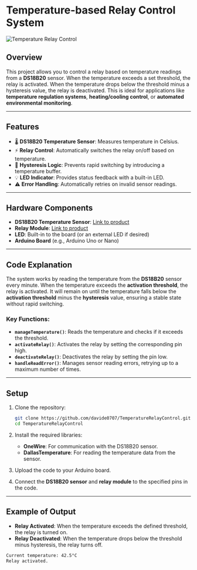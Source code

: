 # Temperature-based Relay Control System

![Temperature Relay Control](https://img.shields.io/badge/Temperature%20Control%20Relay-v1.0-green)

## Overview

This project allows you to control a relay based on temperature readings from a **DS18B20** sensor. When the temperature exceeds a set threshold, the relay is activated. When the temperature drops below the threshold minus a hysteresis value, the relay is deactivated. This is ideal for applications like **temperature regulation systems**, **heating/cooling control**, or **automated environmental monitoring**.

---

## Features

- 🌡 **DS18B20 Temperature Sensor**: Measures temperature in Celsius.
- ⚡ **Relay Control**: Automatically switches the relay on/off based on temperature.
- 🔄 **Hysteresis Logic**: Prevents rapid switching by introducing a temperature buffer.
- 💡 **LED Indicator**: Provides status feedback with a built-in LED.
- ⚠️ **Error Handling**: Automatically retries on invalid sensor readings.

---

## Hardware Components

- **DS18B20 Temperature Sensor**: [Link to product](https://www.adafruit.com/product/374)
- **Relay Module**: [Link to product](https://www.adafruit.com/product/3191)
- **LED**: Built-in to the board (or an external LED if desired)
- **Arduino Board** (e.g., Arduino Uno or Nano)

---


## Code Explanation

The system works by reading the temperature from the **DS18B20** sensor every minute. When the temperature exceeds the **activation threshold**, the relay is activated. It will remain on until the temperature falls below the **activation threshold** minus the **hysteresis** value, ensuring a stable state without rapid switching.

### Key Functions:

- **`manageTemperature()`**: Reads the temperature and checks if it exceeds the threshold.
- **`activateRelay()`**: Activates the relay by setting the corresponding pin high.
- **`deactivateRelay()`**: Deactivates the relay by setting the pin low.
- **`handleReadError()`**: Manages sensor reading errors, retrying up to a maximum number of times.

---

## Setup

1. Clone the repository:

    ```bash
    git clone https://github.com/davide0707/TemperatureRelayControl.git
    cd TemperatureRelayControl
    ```

2. Install the required libraries:
    - **OneWire**: For communication with the DS18B20 sensor.
    - **DallasTemperature**: For reading the temperature data from the sensor.

3. Upload the code to your Arduino board.

4. Connect the **DS18B20 sensor** and **relay module** to the specified pins in the code.

---

## Example of Output

- **Relay Activated**: When the temperature exceeds the defined threshold, the relay is turned on.
- **Relay Deactivated**: When the temperature drops below the threshold minus hysteresis, the relay turns off.

```bash
Current temperature: 42.5°C
Relay activated.
